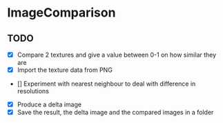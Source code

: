 # ImageComparison
## TODO
- [x] Compare 2 textures and give a value between 0-1 on how similar they are
- [x] Import the texture data from PNG
- [] Experiment with nearest neighbour to deal with difference in resolutions
- [x] Produce a delta image
- [x] Save the result, the delta image and the compared images in a folder
